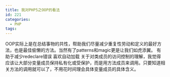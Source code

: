 ```yaml
---
title: 我对PHP5之OOP的看法
id: 221
categories:
  - PHP
tags:
---
```


OOP实际上是在总结事物的共性，帮助我们尽量减少重复性劳动和定义的最好方法，也是最佳偷懒的方法。当然有了patterns和magic更是让我们如虎添翼。
有助于减少redeclare错误
喜欢自动加载
关于对类成员的访问控制的理解，我觉得应该让大部分变量成员保持私有化或受保护，而是用方法成员来调用。只要知道相关方法的调用就可以了，不用花时间理会具体变量成员的具体含义。